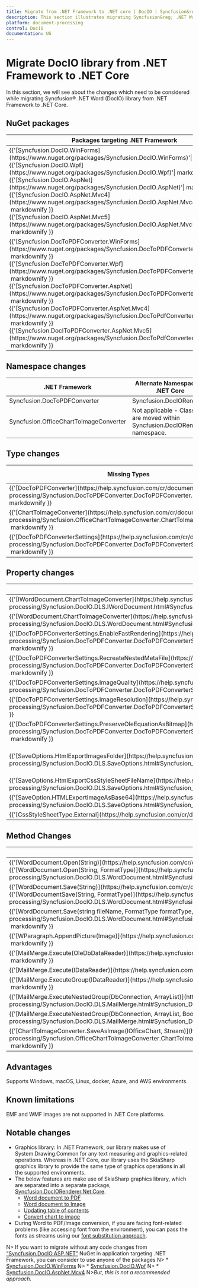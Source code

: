 ```yaml
---
title: Migrate from .NET Framework to .NET core | DocIO | Syncfusion&reg;
description: This section illustrates migrating Syncfusion&reg; .NET Word (DocIO) library from .NET Framework to .NET core.
platform: document-processing
control: DocIO
documentation: UG
---
```

# Migrate DocIO library from .NET Framework to .NET Core

In this section, we will see about the changes which need to be considered while migrating Syncfusion&reg; .NET Word (DocIO) library from .NET Framework to .NET Core.  

## NuGet packages 

<table>
<tr>
<thead>
<th>Packages targeting .NET Framework</th>	
<th>Packages targeting .NET Standard 2.0/.NET Core</th>
</thead>
</tr>
<tr>
<td>{{'[Syncfusion.DocIO.WinForms](https://www.nuget.org/packages/Syncfusion.DocIO.WinForms)'| markdownify }}<br/>{{'[Syncfusion.DocIO.Wpf](https://www.nuget.org/packages/Syncfusion.DocIO.Wpf)'| markdownify }}<br/>{{'[Syncfusion.DocIO.AspNet](https://www.nuget.org/packages/Syncfusion.DocIO.AspNet)'| markdownify }}<br/>{{'[Syncfusion.DocIO.AspNet.Mvc4](https://www.nuget.org/packages/Syncfusion.DocIO.AspNet.Mvc4)'| markdownify }}<br/>{{'[Syncfusion.DocIO.AspNet.Mvc5](https://www.nuget.org/packages/Syncfusion.DocIO.AspNet.Mvc5)'| markdownify }}</td>
<td>{{'[Syncfusion.DocIO.Net.Core](https://www.nuget.org/packages/Syncfusion.DocIO.Net.Core)'| markdownify }}</td>
</tr>
<tr>
<td>{{'[Syncfusion.DocToPDFConverter.WinForms](https://www.nuget.org/packages/Syncfusion.DocToPDFConverter.WinForms)'| markdownify }}<br/>{{'[Syncfusion.DocToPDFConverter.Wpf](https://www.nuget.org/packages/Syncfusion.DocToPDFConverter.Wpf)'| markdownify }}<br/>{{'[Syncfusion.DocToPDFConverter.AspNet](https://www.nuget.org/packages/Syncfusion.DocToPDFConverter.AspNet)'| markdownify }}<br/>{{'[Syncfusion.DocToPDFConverter.AspNet.Mvc4](https://www.nuget.org/packages/Syncfusion.DocToPdfConverter.AspNet.Mvc4)'| markdownify }}<br/>{{'[Syncfusion.DocIToPDFConverter.AspNet.Mvc5](https://www.nuget.org/packages/Syncfusion.DocToPdfConverter.AspNet.Mvc5)'| markdownify }}</td>
<td>{{'[Syncfusion.DocIORenderer.Net.Core](https://www.nuget.org/packages/Syncfusion.DocIORenderer.Net.Core)'| markdownify }}</td>
</tr>
</table>

## Namespace changes 

<table>
<tr>
<thead>
<th>.NET Framework</th>	
<th>Alternate Namespace in .NET Core</th>
</thead>
</tr>
<tr>
<td>Syncfusion.DocToPDFConverter</td>
<td>Syncfusion.DocIORenderer</td>
</tr>
<tr>
<td>Syncfusion.OfficeChartToImageConverter</td>
<td>Not applicable - Classes are moved within Syncfusion.DocIORenderer namespace.</td>
</tr>
</table>

## Type changes 

<table>
<tr>
<thead>
<th>Missing Types</th>	
<th>Alternate Types in .NET Core</th>
</thead>
</tr>
<tr>
<td>{{'[DocToPDFConverter](https://help.syncfusion.com/cr/document-processing/Syncfusion.DocToPDFConverter.DocToPDFConverter.html)'| markdownify }}</td>
<td>DocIORenderer</td>
</tr>
<tr>
<td>{{'[ChartToImageConverter](https://help.syncfusion.com/cr/document-processing/Syncfusion.OfficeChartToImageConverter.ChartToImageConverter.html)'| markdownify }}</td>
<td>Not applicable - It is handled internally.</td>
</tr>
<tr>
<td>{{'[DocToPDFConverterSettings](https://help.syncfusion.com/cr/document-processing/Syncfusion.DocToPDFConverter.DocToPDFConverterSettings.html)'| markdownify }}</td>
<td>DocIORendererSettings</td>
</tr>
</table>

## Property changes
<table>
<tr>
<thead>
<th>Missing properties</th>	
<th>Alternate properties in .NET Core</th>
</thead>
</tr>
<tr>
<td>{{'[IWordDocument.ChartToImageConverter](https://help.syncfusion.com/cr/document-processing/Syncfusion.DocIO.DLS.IWordDocument.html#Syncfusion_DocIO_DLS_IWordDocument_ChartToImageConverter)'| markdownify }}</td>
<td>Not applicable - It is handled internally.</td>
</tr>
<tr>
<td>{{'[WordDocument.ChartToImageConverter](https://help.syncfusion.com/cr/document-processing/Syncfusion.DocIO.DLS.WordDocument.html#Syncfusion_DocIO_DLS_WordDocument_ChartToImageConverter)'| markdownify }}</td>
<td>Not applicable - It is handled internally.</td>
</tr>
<tr>
<td>{{'[DocToPDFConverterSettings.EnableFastRendering](https://help.syncfusion.com/cr/document-processing/Syncfusion.DocToPDFConverter.DocToPDFConverterSettings.html#Syncfusion_DocToPDFConverter_DocToPDFConverterSettings_EnableFastRendering)'| markdownify }}</td>
<td>This is the default approach in .NET Core and handled internally.</td>
</tr>
<tr>
<td>{{'[DocToPDFConverterSettings.RecreateNestedMetaFile](https://help.syncfusion.com/cr/document-processing/Syncfusion.DocToPDFConverter.DocToPDFConverterSettings.html#Syncfusion_DocToPDFConverter_DocToPDFConverterSettings_RecreateNestedMetafile)'| markdownify }}</td>
<td>Not supported due to .NET Core limitations.</td>
</tr>
<tr>
<td>{{'[DocToPDFConverterSettings.ImageQuality](https://help.syncfusion.com/cr/document-processing/Syncfusion.DocToPDFConverter.DocToPDFConverterSettings.html#Syncfusion_DocToPDFConverter_DocToPDFConverterSettings_ImageQuality)'| markdownify }}</td>
<td>Not supported</td>
</tr>
<tr>
<td>{{'[DocToPDFConverterSettings.ImageResolution](https://help.syncfusion.com/cr/document-processing/Syncfusion.DocToPDFConverter.DocToPDFConverterSettings.html#Syncfusion_DocToPDFConverter_DocToPDFConverterSettings_ImageResolution)'| markdownify }}</td>
<td>Not supported</td>
</tr>
<tr>
<td>{{'[DocToPDFConverterSettings.PreserveOleEquationAsBitmap](https://help.syncfusion.com/cr/document-processing/Syncfusion.DocToPDFConverter.DocToPDFConverterSettings.html#Syncfusion_DocToPDFConverter_DocToPDFConverterSettings_PreserveOleEquationAsBitmap)'| markdownify }}</td>
<td>Not supported due to .NET Core limitations.</td>
</tr>
<tr>
<td>{{'[SaveOptions.HtmlExportImagesFolder](https://help.syncfusion.com/cr/document-processing/Syncfusion.DocIO.DLS.SaveOptions.html#Syncfusion_DocIO_DLS_SaveOptions_HtmlExportImagesFolder)'| markdownify }}</td>
<td>Not applicable - You can save the images to folder using {{'[SaveOptions.ImageNodeVisited](https://help.syncfusion.com/cr/document-processing/Syncfusion.DocIO.DLS.SaveOptions.html#Syncfusion_DocIO_DLS_SaveOptions_ImageNodeVisited)'| markdownify }} event in the application level.</td>
</tr>
<tr>
<td>{{'[SaveOptions.HtmlExportCssStyleSheetFileName](https://help.syncfusion.com/cr/document-processing/Syncfusion.DocIO.DLS.SaveOptions.html#Syncfusion_DocIO_DLS_SaveOptions_HtmlExportCssStyleSheetFileName)'| markdownify }}</td>
<td>Not supported</td>
</tr>
<tr>
<td>{{'[SaveOption.HTMLExportImageAsBase64](https://help.syncfusion.com/cr/document-processing/Syncfusion.DocIO.DLS.SaveOptions.html#Syncfusion_DocIO_DLS_SaveOptions_HTMLExportImageAsBase64)'| markdownify }}</td>
<td>This is the default approach in .NET Core and handled internally.</td>
</tr>
<tr>
<td>{{'[CssStyleSheetType.External](https://help.syncfusion.com/cr/document-processing/Syncfusion.DocIO.DLS.CssStyleSheetType.html)'| markdownify }}</td>
<td>Not supported</td>
</tr>
</table>

## Method Changes 

<table>
<tr>
<thead>
<th>Missing methods</th>	
<th>Alternate methods in .NET Core</th>
</thead>
</tr>
<tr>
<td>{{'[WordDocument.Open(String)](https://help.syncfusion.com/cr/document-processing/Syncfusion.DocIO.DLS.WordDocument.html#Syncfusion_DocIO_DLS_WordDocument_Open_System_String_)'| markdownify }}<br/>{{'[WordDocument.Open(String, FormatType)](https://help.syncfusion.com/cr/document-processing/Syncfusion.DocIO.DLS.WordDocument.html#Syncfusion_DocIO_DLS_WordDocument_Open_System_String_Syncfusion_DocIO_FormatType_)'| markdownify }}</td>
<td>You can open the document as stream from the file system using {{'[WordDocument.Open(Stream, FormatType)](https://help.syncfusion.com/cr/document-processing/Syncfusion.DocIO.DLS.WordDocument.html#Syncfusion_DocIO_DLS_WordDocument_Open_System_IO_Stream_Syncfusion_DocIO_FormatType_)'| markdownify }} API</td>
</tr>
<tr>
<td>{{'[WordDocument.Save(String)](https://help.syncfusion.com/cr/document-processing/Syncfusion.DocIO.DLS.WordDocument.html#Syncfusion_DocIO_DLS_WordDocument_Save_System_String_)'| markdownify }}<br/>{{'[WordDocumentSave(String, FormatType)](https://help.syncfusion.com/cr/document-processing/Syncfusion.DocIO.DLS.WordDocument.html#Syncfusion_DocIO_DLS_WordDocument_Save_System_String_Syncfusion_DocIO_FormatType_)'| markdownify }}</td>
<td>You can save the document as stream to the file system using {{'[WordDocument.Save(Stream, FormatType)](https://help.syncfusion.com/cr/document-processing/Syncfusion.DocIO.DLS.WordDocument.html#Syncfusion_DocIO_DLS_WordDocument_Save_System_IO_Stream_Syncfusion_DocIO_FormatType_)'| markdownify }} API</td>
</tr>
<tr>
<td>{{'[WordDocument.Save(string fileName, FormatType formatType, HttpResponse response)](https://help.syncfusion.com/cr/document-processing/Syncfusion.DocIO.DLS.WordDocument.html#Syncfusion_DocIO_DLS_WordDocument_Save_System_String_Syncfusion_DocIO_FormatType_System_Web_HttpResponse_Syncfusion_DocIO_HttpContentDisposition_)'| markdownify }}</td>	
<td>You can save the document as stream and then download from browser.</td>
</tr>
<tr>
<td>{{'[WParagraph.AppendPicture(Image)](https://help.syncfusion.com/cr/document-processing/Syncfusion.DocIO.DLS.IWParagraph.html#Syncfusion_DocIO_DLS_IWParagraph_AppendPicture_System_Drawing_Image_)'| markdownify }}</td>	
<td>You can open the image as stream and append in paragraph using AppendPicture(Stream imageStream) API.</td>
</tr>
<tr>
<td>{{'[MailMerge.Execute(OleDbDataReader)](https://help.syncfusion.com/cr/document-processing/Syncfusion.DocIO.DLS.MailMerge.html#Syncfusion_DocIO_DLS_MailMerge_Execute_System_Data_OleDb_OleDbDataReader_)'| markdownify }}</td>	
<td>Not supported due to .NET Core limitations.</td>
</tr>
<tr>
<td>{{'[MailMerge.Execute(IDataReader)](https://help.syncfusion.com/cr/document-processing/Syncfusion.DocIO.DLS.MailMerge.html#Syncfusion_DocIO_DLS_MailMerge_Execute_System_Data_IDataReader_)'| markdownify }}</td>	
<td>Not supported due to .NET Core limitations.</td>
</tr>
<tr>
<td>{{'[MailMerge.ExecuteGroup(IDataReader)](https://help.syncfusion.com/cr/document-processing/Syncfusion.DocIO.DLS.MailMerge.html#Syncfusion_DocIO_DLS_MailMerge_ExecuteGroup_System_Data_IDataReader_)'| markdownify }}</td>	
<td>Not supported due to .NET Core limitations.</td>
</tr>
<tr>
<td>{{'[MailMerge.ExecuteNestedGroup(DbConnection, ArrayList)](https://help.syncfusion.com/cr/document-processing/Syncfusion.DocIO.DLS.MailMerge.html#Syncfusion_DocIO_DLS_MailMerge_ExecuteNestedGroup_System_Data_Common_DbConnection_System_Collections_ArrayList_)'| markdownify }}</td>	
<td>Not supported due to .NET Core limitations.</td>
</tr>
<tr>
<td>{{'[MailMerge.ExecuteNestedGroup(DbConnection, ArrayList, Boolean)](https://help.syncfusion.com/cr/document-processing/Syncfusion.DocIO.DLS.MailMerge.html#Syncfusion_DocIO_DLS_MailMerge_ExecuteNestedGroup_System_Data_Common_DbConnection_System_Collections_ArrayList_System_Boolean_)'| markdownify }}</td>	
<td>Not supported due to .NET Core limitations.</td>
</tr>
<tr>
<td>{{'[ChartToImageConverter.SaveAsImage(IOfficeChart, Stream)](https://help.syncfusion.com/cr/document-processing/Syncfusion.OfficeChartToImageConverter.ChartToImageConverter.html#Syncfusion_OfficeChartToImageConverter_ChartToImageConverter_SaveAsImage_Syncfusion_OfficeChart_IOfficeChart_System_IO_Stream_)'| markdownify }}</td>	
<td>WChart.SaveAsImage()</td>
</tr>
</table>

## Advantages

Supports Windows, macOS, Linux, docker, Azure, and AWS environments.

## Known limitations

EMF and WMF images are not supported in .NET Core platforms.

## Notable changes

* Graphics library: In .NET Framework, our library makes use of System.Drawing.Common for any text measuring and graphics-related operations. Whereas in .NET Core, our library uses the SkiaSharp graphics library to provide the same type of graphics operations in all the supported environments.
* The below features are make use of SkiaSharp graphics library, which are separated into a separate package, [Syncfusion.DocIORenderer.Net.Core](https://www.nuget.org/packages/Syncfusion.DocIORenderer.Net.Core).
	* [Word document to PDF](https://help.syncfusion.com/document-processing/word/conversions/word-to-pdf/net/word-to-pdf)
	* [Word document to Image](https://help.syncfusion.com/document-processing/word/conversions/word-to-image/net/word-to-image)
	* [Updating table of contents](https://help.syncfusion.com/document-processing/word/word-library/net/working-with-table-of-contents#updating-table-of-contents)
	* [Convert chart to image](https://help.syncfusion.com/document-processing/word/conversions/word-to-pdf/net/working-with-charts#convert-chart-to-image)
* During Word to PDF/Image conversion, if you are facing font-related problems (like accessing font from the environment), you can pass the fonts as streams using our [font substitution approach](https://help.syncfusion.com/document-processing/word/conversions/word-to-pdf/net/word-to-pdf#font-substitution).

N> If you want to migrate without any code changes from [“Syncfusion.DocIO.ASP.NET”](https://www.nuget.org/packages/Syncfusion.DocIO.AspNet) NuGet in application targeting .NET Framework, you can consider to use anyone of the packages 
N> * [Syncfusion.DocIO.WinForms](https://www.nuget.org/packages/Syncfusion.DocIO.WinForms)
N> * [Syncfusion.DocIO.Wpf](https://www.nuget.org/packages/Syncfusion.DocIO.Wpf)
N> * [Syncfusion.DocIO.AspNet.Mcv4](https://www.nuget.org/packages/Syncfusion.DocIO.AspNet.Mvc4)
N>*But, this is not a recommended approach.* 
